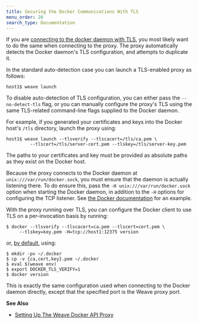 ```yaml
---
title: Securing the Docker Communications With TLS
menu_order: 20
search_type: Documentation
---
```


If you are [connecting to the docker daemon with
TLS](https://docs.docker.com/articles/https/), you most likely want
to do the same when connecting to the proxy. The proxy
automatically detects the Docker daemon's TLS configuration, and
attempts to duplicate it. 

In the standard auto-detection case you can launch a TLS-enabled proxy as follows:

    host1$ weave launch

To disable auto-detection of TLS configuration, you can either pass
the `--no-detect-tls` flag, or you can manually configure the proxy's TLS using
the same TLS-related command-line flags supplied to the Docker
daemon. 

For example, if you generated your certificates and keys
into the Docker host's `/tls` directory, launch the proxy using:

    host1$ weave launch --tlsverify --tlscacert=/tls/ca.pem \
             --tlscert=/tls/server-cert.pem --tlskey=/tls/server-key.pem

The paths to your certificates and key must be provided as absolute
paths as they exist on the Docker host.

Because the proxy connects to the Docker daemon at
`unix:///var/run/docker.sock`, you must ensure that the daemon is actually
listening there. To do ensure this, pass the `-H unix:///var/run/docker.sock` option when starting the Docker daemon,
in addition to the `-H` options for configuring the TCP listener. See
[the Docker documentation](https://docs.docker.com/articles/basics/#bind-docker-to-another-host-port-or-a-unix-socket)
for an example.

With the proxy running over TLS, you can configure the Docker
client to use TLS on a per-invocation basis by running:

    $ docker --tlsverify --tlscacert=ca.pem --tlscert=cert.pem \
         --tlskey=key.pem -H=tcp://host1:12375 version

or, [by default](https://docs.docker.com/articles/https/#secure-by-default), using:

    $ mkdir -pv ~/.docker
    $ cp -v {ca,cert,key}.pem ~/.docker
    $ eval $(weave env)
    $ export DOCKER_TLS_VERIFY=1
    $ docker version

This is exactly the same configuration used when connecting to the
Docker daemon directly, except that the specified port is the Weave
proxy port.


**See Also**

 * [Setting Up The Weave Docker API Proxy](/site/weave-docker-api.md)
